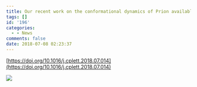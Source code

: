 ```yaml
---
title: Our recent work on the conformational dynamics of Prion available online now
tags: []
id: '196'
categories:
  - - News
comments: false
date: 2018-07-08 02:23:37
---
```


[https://doi.org/10.1016/j.cplett.2018.07.014](https://doi.org/10.1016/j.cplett.2018.07.014)

![](https://ars.els-cdn.com/content/image/1-s2.0-S0009261418305591-fx1.jpg)